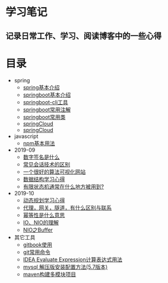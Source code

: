 # 学习笔记
## 记录日常工作、学习、阅读博客中的一些心得

# 目录

* spring
    * [spring基本介绍](Spring/spring基本介绍.md)
    * [springboot基本介绍](Spring/springboot基本介绍.md)
    * [springboot-cli工具](Spring/springboot-cli工具.md)
    * [springboot常用注解](Spring/springBoot常用注解.md)
    * [springboot常用类](Spring/springBoot常用类及其用法.md)
    * [springCloud](Spring/springCloud简介.md)
    * [springCloud](Spring/springCloud常用组件及其使用.md)
* javascript
    * [npm基本用法](javascript/npm基本使用.md)
* 2019-09
    * [数字签名是什么](2019-09/数字签名是什么.md)
    * [常见会话技术的区别](2019-09/常见会话技术的区别.md)
    * [一个很好的算法可视化网站](2019-09/一个很好的算法可视化网站.md)
    * [数据结构学习心得](2019-09/数据结构学习心得.md)
    * [有限状态机通常在什么地方被用到?](2019-09/有限状态机通常在什么地方被用到.md)
* 2019-10
    * [动态规划学习心得](2019-10/动态规划学习心得.md)
    * [代理，网关，隧道，有什么区别与联系](2019-10/代理，网关，隧道，有什么区别与联系.md)
    * [幂等性是什么意思](2019-10/幂等性是什么意思.md)
    * [IO、NIO的理解](2019-10/IO、NIO的理解.md) 
    * [NIO之Buffer](2019-10/NIO之Buffer.md)       
* 其它工具
    * [gitbook使用](Tools/gitbook的使用.md)
    * [git常用命令](Tools/git常用命令.md)
    * [IDEA Evaluate Expression计算表达式用法](Tools/Evaluate-Expression计算表达式用法.md)
    * [mysql 解压版安装配置方法(5.7版本)](Tools/mysql解压版安装配置方法.md)
    * [maven构建多模块项目](Tools/maven构建多模块项目.md)


